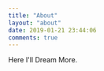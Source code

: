 ```yaml
---
title: "About"
layout: "about"
date: 2019-01-21 23:44:06
comments: true
---
```


Here I'll Dream More.